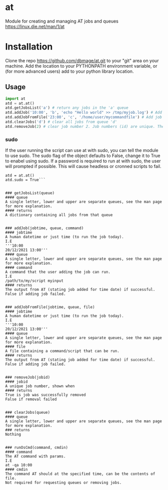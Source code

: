 # at
Module for creating and managing AT jobs and queues
https://linux.die.net/man/1/at

# Installation
Clone the repo https://github.com/dbmage/at.git to your "git" area on your machine.
Add the location to your PYTHONPATH environment variable, or (for more advanced users) add to your python library location.

## Usage
```python
import at
atd = at.at()
atd.getJobsList('a') # return any jobs in the 'a' queue
atd.addJob('10:00', 'b', 'echo "Hello world" >> /tmp/myjob.log') # Add job to echo Hello world to a file at 10 am today to queue 'b'
atd.addJobFromFile('23:00', 'c', '/home/user/mycommandfile') # Add job from file /home/user/mycommandfile at 11 pm today to queue 'c'
atd.clearJobs('d') # clear all jobs from queue 'd'
atd.removeJob(2) # clear job number 2. Job numbers (id) are unique. The numbers increment irrelevant of queue
```
### sudo
If the user running the script can use at with sudo, you can tell the module to use sudo.
The sudo flag of the object defaults to False, change it to True to enabel using sudo.
If a password is required to run at with sudo, the user will prompted if possible. This will cause headless or cronned scripts to fail.
```import at
atd = at.at()
atd.sudo = True```


### getJobsList(queue)
#### queue
A single letter, lower and upper are separate queues, see the man page for more explanation.
#### returns
A dictionary containing all jobs from that queue


### addJob(jobtime, queue, command)
#### jobtime
A human datetime or just time (to run the job today).
I.E
'''10:00
20/12/2021 13:00'''
#### queue
A single letter, lower and upper are separate queues, see the man page for more explanation.
#### command
A command that the user adding the job can run.
I.E
/path/to/my/script myinput
#### returns
The output from AT (stating job added for time date) if successful.
False if adding job failed.


### addJobFromFile(jobtime, queue, file)
#### jobtime
A human datetime or just time (to run the job today).
I.E
'''10:00
20/12/2021 13:00'''
#### queue
A single letter, lower and upper are separate queues, see the man page for more explanation.
#### file
A file containing a command/script that can be run.
#### returns
The output from AT (stating job added for time date) if successful.
False if adding job failed.


### removeJob(jobid)
#### jobid
A unique job number, shown when 
#### returns
True is job was successfully removed
False if removal failed


### clearJobs(queue)
#### queue
A single letter, lower and upper are separate queues, see the man page for more explanation.
### returns
Nothing


### runOsCmd(command, cmdin)
#### command
The AT command with params.
I.E
at -qa 10:00
#### cmdin
The command AT should at the specified time, can be the contents of file.
Not required for requesting queues or removing jobs.


